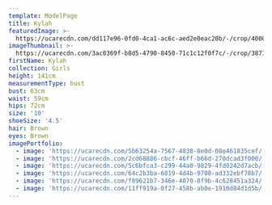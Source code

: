 ```yaml
---
template: ModelPage
title: Kylah
featuredImage: >-
  https://ucarecdn.com/dd117e96-0fd0-4ca1-ac6c-aed2e0eac20b/-/crop/4000x2437/0,0/-/preview/
imageThumbnail: >-
  https://ucarecdn.com/3ac0369f-b8d5-4790-8450-71c1c12f0f7c/-/crop/3871x4154/129,0/-/preview/
firstName: Kylah
collection: Girls
height: 141cm
measurementType: bust
bust: 63cm
waist: 59cm
hips: 72cm
size: '10'
shoeSize: '4.5'
hair: Brown
eyes: Brown
imagePortfolio:
  - image: 'https://ucarecdn.com/5b63254a-7567-4838-8e0d-08e461835cef/'
  - image: 'https://ucarecdn.com/2cd68886-cbcf-46ff-b66d-270dcad3f000/'
  - image: 'https://ucarecdn.com/5c6bfca3-c299-44a0-9829-4fd0242d7acb/'
  - image: 'https://ucarecdn.com/64c2b3ba-6019-4d4b-9708-ad332ebf78b7/'
  - image: 'https://ucarecdn.com/f89621b7-346e-4070-8f9b-4c628451a324/'
  - image: 'https://ucarecdn.com/11ff919a-0f27-458b-ab0e-1910d84d1d5b/'
---
```


